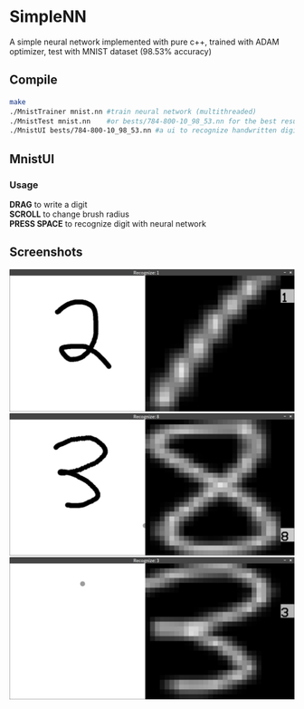 # SimpleNN
A simple neural network implemented with pure c++, trained with ADAM optimizer, test with MNIST dataset (98.53% accuracy)

## Compile
```sh
make
./MnistTrainer mnist.nn #train neural network (multithreaded)
./MnistTest mnist.nn    #or bests/784-800-10_98_53.nn for the best result on my computer
./MnistUI bests/784-800-10_98_53.nn #a ui to recognize handwritten digit (written with SFML)
```

## MnistUI
### Usage
**DRAG** to write a digit  
**SCROLL** to change brush radius  
**PRESS SPACE** to recognize digit with neural network
## Screenshots
![](https://raw.githubusercontent.com/AdamYuan/SimpleNN/master/screenshots/1.png)
![](https://raw.githubusercontent.com/AdamYuan/SimpleNN/master/screenshots/2.png)
![](https://raw.githubusercontent.com/AdamYuan/SimpleNN/master/screenshots/3.png)

